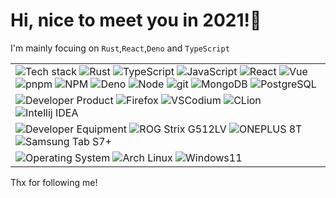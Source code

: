 <h1>Hi, nice to meet you in 2021!👋</h1>


I'm mainly focuing on `Rust`,`React`,`Deno` and `TypeScript`




<!--
<p>
<img alt="Vue" src="https://img.shields.io/badge/-Vue-4FC08D?style=flat&logo=vue.js&logoColor=white" />
<img alt="React" src="https://img.shields.io/badge/-React-61DAFB?style=flat&logo=react&logoColor=white" />
<img alt="Redux" src="https://img.shields.io/badge/-Redux-764ABC?style=flat&logo=redux&logoColor=white" />
<img alt="Jest" src="https://img.shields.io/badge/-Jest-C21325?style=flat&logo=jest&logoColor=white" />
<img alt="HTML" src="https://img.shields.io/badge/-HTML-E34F26?style=flat&logo=Html5&logoColor=white" />
<img alt="CSS" src="https://img.shields.io/badge/-CSS-1572B6?style=flat&logo=css3&logoColor=white" />
<img alt="Bootstrap" src="https://img.shields.io/badge/-Bootstrap-563D7C?style=flat&logo=bootstrap&logoColor=white" />
</p>

<p>

<img alt="gitlab" src="https://img.shields.io/badge/-Gitlab-505050?style=flat&logo=gitlab&logoColor=white" />
<img alt="Flutter" src="https://img.shields.io/badge/-Flutter-02569B?style=flat&logo=flutter&logoColor=white" />
<img alt="Dart" src="https://img.shields.io/badge/-Dart-0175C2?style=flat&logo=dart&logoColor=white" />
<img alt="Angular" src="https://img.shields.io/badge/-Angular-DD0031?style=flat&logo=angular&logoColor=white" />
<img alt="Svelte" src="https://img.shields.io/badge/-Svelte-FF3E00?style=flat&logo=svelte&logoColor=white" />
<img alt="jQuery" src="https://img.shields.io/badge/-jQuery-0769AD?style=flat&logo=jQuery&logoColor=white" />
<img alt="vuetify" src="https://img.shields.io/badge/-Vuetify-1867C0?style=flat&logo=vuetify&logoColor=white" />
<img alt="Material UI" src="https://img.shields.io/badge/-Material UI-0081CB?style=flat&logo=material-ui&logoColor=white" />
<img alt="Sass" src="https://img.shields.io/badge/-Sass-CC6699?style=flat&logo=sass&logoColor=white" />
<img alt="React Router" src="https://img.shields.io/badge/-React Router-CA4245?style=flat&logo=react-router&logoColor=white" />
<img alt="D3.js" src="https://img.shields.io/badge/-D3-F9A03C?style=flat&logo=d3.js&logoColor=white" />
<img alt="Storybook" src="https://img.shields.io/badge/-Storybook-FF4785?style=flat&logo=storybook&logoColor=white" />
<img alt="Figma" src="https://img.shields.io/badge/-Figma-F24E1E?style=flat&logo=figma&logoColor=white" />
<img alt="Material Design" src="https://img.shields.io/badge/-Material Design-757575?style=flat&logo=material-design&logoColor=white" />
<img alt="Material Design Icons" src="https://img.shields.io/badge/-Material Design Icons-2196F3?style=flat&logo=material-design-icons&logoColor=white" />
<img alt="Swagger" src="https://img.shields.io/badge/-Swagger-85EA2D?style=flat&logo=swagger&logoColor=white" />
<img alt="socket.io" src="https://img.shields.io/badge/-Socket.io-010101?style=flat&logo=socket.io&logoColor=white" />

<img alt="Nodemon" src="https://img.shields.io/badge/-Nodemon-76D04B?style=flat&logo=nodemon&logoColor=white" />
<img alt="Next" src="https://img.shields.io/badge/-Next-000000?style=flat&logo=Next.js&logoColor=white" />
<img alt="Nuxt" src="https://img.shields.io/badge/-Nuxt-00C58E?style=flat&logo=Nuxt.js&logoColor=white" />
<img alt="Travis CI" src="https://img.shields.io/badge/-Travis CI-3EAAAF?style=flat&logo=Travis-CI&logoColor=white" />
<img alt="Heroku" src="https://img.shields.io/badge/-Heroku-430098?style=flat&logo=heroku&logoColor=white" />
<img alt="Netlify" src="https://img.shields.io/badge/-Netlify-00C7B7?style=flat&logo=netlify&logoColor=white" />

<img alt="Firebase" src="https://img.shields.io/badge/-Firebase-FFCA28?style=flat&logo=firebase&logoColor=white" />
<img alt="Python" src="https://img.shields.io/badge/-Python-3776AB?style=flat&logo=python&logoColor=white" />
<img alt="Jira" src="https://img.shields.io/badge/-Jira-0052CC?style=flat&logo=jira&logoColor=white" />
<img alt="Markdown" src="https://img.shields.io/badge/-Markdown-000000?style=flat&logo=Markdown&logoColor=white" />
<img alt="Strapi" src="https://img.shields.io/badge/-Strapi-2E7EEA?style=flat&logo=Strapi&logoColor=white" />
</p>
-->

<table cellspacing="0" cellpadding="0" style="border: none;">
   <tr>
    <td>
        <img alt="Tech stack" src="https://img.shields.io/badge/-👉%20%20%20Tech%20Stack-000?" />
        <img alt="Rust" src="https://img.shields.io/badge/-Rust-D1AB66?style=flat&logo=rust&logoColor=white" />
        <img alt="TypeScript" src="https://img.shields.io/badge/-TypeScript-3178C6?style=flat&logo=typeScript&logoColor=white" />
        <img alt="JavaScript" src="https://img.shields.io/badge/-JavaScript-505050?style=flat&logo=JavaScript&logoColor=F7DF1E" />
        <img alt="React" src="https://img.shields.io/badge/-React-61DAFB?style=flat&logo=react&logoColor=white" />
        <img alt="Vue" src="https://img.shields.io/badge/-Vue-4FC08D?style=flat&logo=vue.js&logoColor=white" />
        <img alt="pnpm" src="https://img.shields.io/badge/-pnpm-F69220?style=flat&logo=pnpm&logoColor=white" />
        <img alt="NPM" src="https://img.shields.io/badge/-NPM-CB3837?style=flat&logo=npm&logoColor=white" />
        <img alt="Deno" src="https://img.shields.io/badge/-Deno-00C58E?style=flat&logo=deno&logoColor=white" />
        <img alt="Node" src="https://img.shields.io/badge/-Node-339933?style=flat&logo=node.js&logoColor=white" />
        <img alt="git" src="https://img.shields.io/badge/-Git-F05032?style=flat&logo=git&logoColor=white" />
        <img alt="MongoDB" src="https://img.shields.io/badge/-MongoDB-47A248?style=flat&logo=mongodb&logoColor=white" />
        <img alt="PostgreSQL" src="https://img.shields.io/badge/-PostgreSQL-4169E1?style=flat&logo=Postgresql&logoColor=white" />
    </td>
  </tr>
  <tr>
    <td>
      <img alt="Developer Product" src="https://img.shields.io/badge/-👉%20%20%20Developer%20Product-000?" />
      <img alt="Firefox" src="https://img.shields.io/badge/-Firefox-F7B93E?style=flat-square&logo=firefox&logoColor=white" />
      <img alt="VSCodium" src="https://img.shields.io/badge/-VS%20Codium-F7B93E?style=flat-square&logo=visualstudiocode&logoColor=white" />
      <img alt="CLion" src="https://img.shields.io/badge/-CLion-F7B93E?style=flat-square&logo=clion&logoColor=white" />    
      <img alt="Intellij IDEA" src="https://img.shields.io/badge/-IntellijIDEA-F7B93E?style=flat-square&logo=intellijidea&logoColor=white" />  
    </td>
  </tr>
  <tr>
    <td>
      <img alt="Developer Equipment" src="https://img.shields.io/badge/-👉%20%20%20Developer%20Equipment-000?" />
      <img alt="ROG Strix G512LV" src="https://img.shields.io/badge/-ROG%20Strix%20G512LV-F7B93E?style=flat-square&logo=asus&logoColor=white" />
      <img alt="ONEPLUS 8T" src="https://img.shields.io/badge/-ONEPLUS%208T-F7B93E?style=flat-square&logo=oneplus&logoColor=white" />
      <img alt="Samsung Tab S7+" src="https://img.shields.io/badge/-Samsung%20Tab%20S7+-F7B93E?style=flat-square&logo=samsung&logoColor=white" />
    </td>
  </tr>
  <tr>
    <td>
      <img alt="Operating System" src="https://img.shields.io/badge/-👉%20%20%20Operating%20System-000?" />
      <img alt="Arch Linux" src="https://img.shields.io/badge/-Arch%20Linux-F7B93E?style=flat-square&logo=archlinux&logoColor=white" />
      <img alt="Windows11" src="https://img.shields.io/badge/-Windows11-F7B93E?style=flat-square&logo=windows&logoColor=white" />
    </td>
  </tr>  
</table>

Thx for following me!
